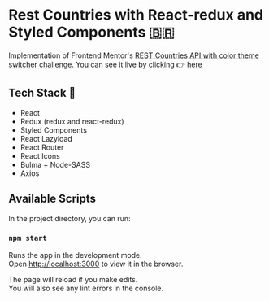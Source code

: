 # Rest Countries with React-redux and Styled Components 🇧🇷

Implementation of Frontend Mentor's [REST Countries API with color theme switcher challenge](https://www.frontendmentor.io/challenges/rest-countries-api-with-color-theme-switcher-5cacc469fec04111f7b848ca).
You can see it live by clicking 👉 [here](https://ecstatic-shockley-079ca8.netlify.app/)

## Tech Stack 🤖

- React
- Redux (redux and react-redux)
- Styled Components
- React Lazyload
- React Router
- React Icons
- Bulma + Node-SASS
- Axios

## Available Scripts

In the project directory, you can run:

### `npm start`

Runs the app in the development mode.<br />
Open [http://localhost:3000](http://localhost:3000) to view it in the browser.

The page will reload if you make edits.<br />
You will also see any lint errors in the console.